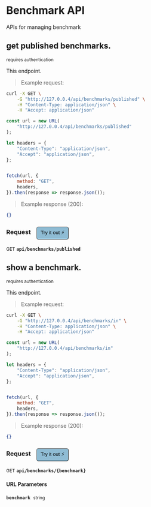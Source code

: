# Benchmark API

APIs for managing  benchmark

## get published benchmarks.

<small class="badge badge-darkred">requires authentication</small>

This endpoint.

> Example request:

```bash
curl -X GET \
    -G "http://127.0.0.4/api/benchmarks/published" \
    -H "Content-Type: application/json" \
    -H "Accept: application/json"
```

```javascript
const url = new URL(
    "http://127.0.0.4/api/benchmarks/published"
);

let headers = {
    "Content-Type": "application/json",
    "Accept": "application/json",
};


fetch(url, {
    method: "GET",
    headers,
}).then(response => response.json());
```


> Example response (200):

```json
{}
```
<div id="execution-results-GETapi-benchmarks-published" hidden>
    <blockquote>Received response<span id="execution-response-status-GETapi-benchmarks-published"></span>:</blockquote>
    <pre class="json"><code id="execution-response-content-GETapi-benchmarks-published"></code></pre>
</div>
<div id="execution-error-GETapi-benchmarks-published" hidden>
    <blockquote>Request failed with error:</blockquote>
    <pre><code id="execution-error-message-GETapi-benchmarks-published"></code></pre>
</div>
<form id="form-GETapi-benchmarks-published" data-method="GET" data-path="api/benchmarks/published" data-authed="1" data-hasfiles="0" data-headers='{"Content-Type":"application\/json","Accept":"application\/json"}' onsubmit="event.preventDefault(); executeTryOut('GETapi-benchmarks-published', this);">
<h3>
    Request&nbsp;&nbsp;&nbsp;
        <button type="button" style="background-color: #8fbcd4; padding: 5px 10px; border-radius: 5px; border-width: thin;" id="btn-tryout-GETapi-benchmarks-published" onclick="tryItOut('GETapi-benchmarks-published');">Try it out ⚡</button>
    <button type="button" style="background-color: #c97a7e; padding: 5px 10px; border-radius: 5px; border-width: thin;" id="btn-canceltryout-GETapi-benchmarks-published" onclick="cancelTryOut('GETapi-benchmarks-published');" hidden>Cancel</button>&nbsp;&nbsp;
    <button type="submit" style="background-color: #6ac174; padding: 5px 10px; border-radius: 5px; border-width: thin;" id="btn-executetryout-GETapi-benchmarks-published" hidden>Send Request 💥</button>
    </h3>
<p>
<small class="badge badge-green">GET</small>
 <b><code>api/benchmarks/published</code></b>
</p>
<p>
<label id="auth-GETapi-benchmarks-published" hidden>Authorization header: <b><code>Bearer </code></b><input type="text" name="Authorization" data-prefix="Bearer " data-endpoint="GETapi-benchmarks-published" data-component="header"></label>
</p>
</form>


## show a benchmark.

<small class="badge badge-darkred">requires authentication</small>

This endpoint.

> Example request:

```bash
curl -X GET \
    -G "http://127.0.0.4/api/benchmarks/in" \
    -H "Content-Type: application/json" \
    -H "Accept: application/json"
```

```javascript
const url = new URL(
    "http://127.0.0.4/api/benchmarks/in"
);

let headers = {
    "Content-Type": "application/json",
    "Accept": "application/json",
};


fetch(url, {
    method: "GET",
    headers,
}).then(response => response.json());
```


> Example response (200):

```json
{}
```
<div id="execution-results-GETapi-benchmarks--benchmark-" hidden>
    <blockquote>Received response<span id="execution-response-status-GETapi-benchmarks--benchmark-"></span>:</blockquote>
    <pre class="json"><code id="execution-response-content-GETapi-benchmarks--benchmark-"></code></pre>
</div>
<div id="execution-error-GETapi-benchmarks--benchmark-" hidden>
    <blockquote>Request failed with error:</blockquote>
    <pre><code id="execution-error-message-GETapi-benchmarks--benchmark-"></code></pre>
</div>
<form id="form-GETapi-benchmarks--benchmark-" data-method="GET" data-path="api/benchmarks/{benchmark}" data-authed="1" data-hasfiles="0" data-headers='{"Content-Type":"application\/json","Accept":"application\/json"}' onsubmit="event.preventDefault(); executeTryOut('GETapi-benchmarks--benchmark-', this);">
<h3>
    Request&nbsp;&nbsp;&nbsp;
        <button type="button" style="background-color: #8fbcd4; padding: 5px 10px; border-radius: 5px; border-width: thin;" id="btn-tryout-GETapi-benchmarks--benchmark-" onclick="tryItOut('GETapi-benchmarks--benchmark-');">Try it out ⚡</button>
    <button type="button" style="background-color: #c97a7e; padding: 5px 10px; border-radius: 5px; border-width: thin;" id="btn-canceltryout-GETapi-benchmarks--benchmark-" onclick="cancelTryOut('GETapi-benchmarks--benchmark-');" hidden>Cancel</button>&nbsp;&nbsp;
    <button type="submit" style="background-color: #6ac174; padding: 5px 10px; border-radius: 5px; border-width: thin;" id="btn-executetryout-GETapi-benchmarks--benchmark-" hidden>Send Request 💥</button>
    </h3>
<p>
<small class="badge badge-green">GET</small>
 <b><code>api/benchmarks/{benchmark}</code></b>
</p>
<p>
<label id="auth-GETapi-benchmarks--benchmark-" hidden>Authorization header: <b><code>Bearer </code></b><input type="text" name="Authorization" data-prefix="Bearer " data-endpoint="GETapi-benchmarks--benchmark-" data-component="header"></label>
</p>
<h4 class="fancy-heading-panel"><b>URL Parameters</b></h4>
<p>
<b><code>benchmark</code></b>&nbsp;&nbsp;<small>string</small>  &nbsp;
<input type="text" name="benchmark" data-endpoint="GETapi-benchmarks--benchmark-" data-component="url" required  hidden>
<br>
</p>
</form>



